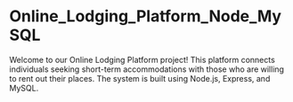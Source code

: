 # Online_Lodging_Platform_Node_MySQL
Welcome to our Online Lodging Platform project! This platform connects individuals seeking short-term accommodations with those who are willing to rent out their places. The system is built using Node.js, Express, and MySQL.
